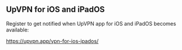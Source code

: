 ## UpVPN for iOS and iPadOS

Register to get notified when UpVPN app for iOS and iPadOS becomes available:

https://upvpn.app/vpn-for-ios-ipados/
